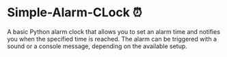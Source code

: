 # Simple-Alarm-CLock ⏰
A basic Python alarm clock that allows you to set an alarm time and notifies you when the specified time is reached. The alarm can be triggered with a sound or a console message, depending on the available setup.

